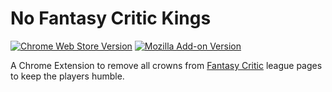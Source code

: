 # No Fantasy Critic Kings

[![Chrome Web Store Version](https://img.shields.io/chrome-web-store/v/eblnnmemplhhkocfjpnmbcockfofnmio?style=for-the-badge&link=https%3A%2F%2Fchromewebstore.google.com%2Fdetail%2Fno-fantasy-critic-kings%2Feblnnmemplhhkocfjpnmbcockfofnmio)](https://chromewebstore.google.com/detail/no-fantasy-critic-kings/eblnnmemplhhkocfjpnmbcockfofnmio)
[![Mozilla Add-on Version](https://img.shields.io/amo/v/no-fantasy-critic-kings?style=for-the-badge&link=https%3A%2F%2Faddons.mozilla.org%2Fen-US%2Ffirefox%2Faddon%2Fno-fantasy-critic-kings%2F)](https://addons.mozilla.org/en-US/firefox/addon/no-fantasy-critic-kings/)

A Chrome Extension to remove all crowns from  [Fantasy Critic](https://www.fantasycritic.games) league pages to keep the players humble.